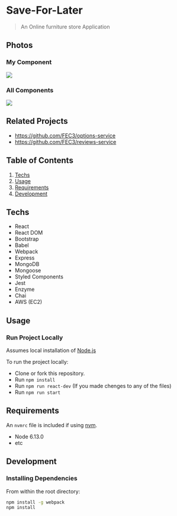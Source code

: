 # Save-For-Later
> An Online furniture store Application

## Photos

### My Component
![](demo/Mekea-images-component.gif)


### All Components
![](demo/Mekea-All-Components.gif)



## Related Projects

  - https://github.com/FEC3/options-service
  - https://github.com/FEC3/reviews-service


## Table of Contents

1. [Techs](#Techs)
1. [Usage](#Usage)
1. [Requirements](#requirements)
1. [Development](#development)


## Techs

- React
- React DOM
- Bootstrap
- Babel
- Webpack
- Express
- MongoDB
- Mongoose
- Styled Components
- Jest
- Enzyme
- Chai
- AWS (EC2)

## Usage

### Run Project Locally
Assumes local installation of [Node.js](https://nodejs.org/en/download/)

To run the project locally:

- Clone or fork this repository.
- Run `npm install`
- Run `npm run react-dev` (If you made chenges to any of the files)
- Run `npm run start`



## Requirements

An `nvmrc` file is included if using [nvm](https://github.com/creationix/nvm).

- Node 6.13.0
- etc

## Development

### Installing Dependencies

From within the root directory:

```sh
npm install -g webpack
npm install
```

